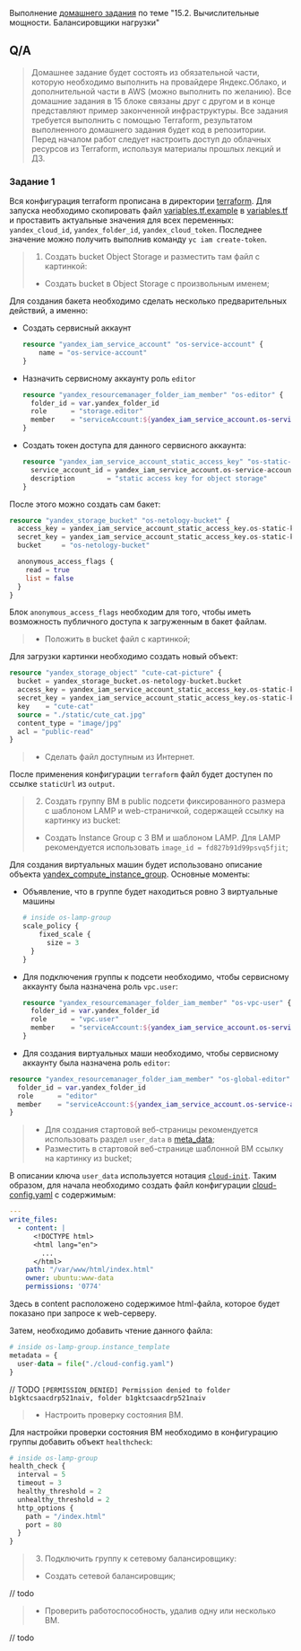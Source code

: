 Выполнение [домашнего задания](https://github.com/netology-code/clokub-homeworks/blob/clokub-5/15-2.md)
по теме "15.2. Вычислительные мощности. Балансировщики нагрузки"

## Q/A

> Домашнее задание будет состоять из обязательной части, которую необходимо выполнить на провайдере Яндекс.Облако,
> и дополнительной части в AWS (можно выполнить по желанию). Все домашние задания в 15 блоке связаны друг с другом
> и в конце представляют пример законченной инфраструктуры. Все задания требуется выполнить с помощью Terraform,
> результатом выполненного домашнего задания будет код в репозитории. Перед началом работ следует настроить доступ до облачных ресурсов из Terraform,
> используя материалы прошлых лекций и ДЗ.

### Задание 1

Вся конфигурация terraform прописана в директории [terraform](./terraform). Для запуска необходимо скопировать файл
[variables.tf.example](./terraform/variables.tf.example) в [variables.tf](./terraform/variables.tf) и проставить актуальные
значения для всех переменных: `yandex_cloud_id`, `yandex_folder_id`, `yandex_cloud_token`.
Последнее значение можно получить выполнив команду `yc iam create-token`.

> 1. Создать bucket Object Storage и разместить там файл с картинкой:
> - Создать bucket в Object Storage с произвольным именем;

Для создания бакета необходимо сделать несколько предварительных действий, а именно:
* Создать сервисный аккаунт

    ```terraform
    resource "yandex_iam_service_account" "os-service-account" {
        name = "os-service-account"
    }
    ```

* Назначить сервисному аккаунту роль `editor`

    ```terraform
    resource "yandex_resourcemanager_folder_iam_member" "os-editor" {
      folder_id = var.yandex_folder_id
      role      = "storage.editor"
      member    = "serviceAccount:${yandex_iam_service_account.os-service-account.id}"
    }
    ```

* Создать токен доступа для данного сервисного аккаунта:

    ```terraform
    resource "yandex_iam_service_account_static_access_key" "os-static-key" {
      service_account_id = yandex_iam_service_account.os-service-account.id
      description        = "static access key for object storage"
    }
    ```

После этого можно создать сам бакет:

```terraform
resource "yandex_storage_bucket" "os-netology-bucket" {
  access_key = yandex_iam_service_account_static_access_key.os-static-key.access_key
  secret_key = yandex_iam_service_account_static_access_key.os-static-key.secret_key
  bucket     = "os-netology-bucket"

  anonymous_access_flags {
    read = true
    list = false
  }
}
```

Блок `anonymous_access_flags` необходим для того, чтобы иметь возможность публичного доступа к загруженным в бакет файлам.

> - Положить в bucket файл с картинкой;

Для загрузки картинки необходимо создать новый объект:

```terraform
resource "yandex_storage_object" "cute-cat-picture" {
  bucket = yandex_storage_bucket.os-netology-bucket.bucket
  access_key = yandex_iam_service_account_static_access_key.os-static-key.access_key
  secret_key = yandex_iam_service_account_static_access_key.os-static-key.secret_key
  key    = "cute-cat"
  source = "./static/cute_cat.jpg"
  content_type = "image/jpg"
  acl = "public-read"
}
```

> - Сделать файл доступным из Интернет.

После применения конфигурации `terraform` файл будет доступен по ссылке `staticUrl` из `output`.

> 2. Создать группу ВМ в public подсети фиксированного размера с шаблоном LAMP и web-страничкой, содержащей ссылку на картинку из bucket:
> - Создать Instance Group с 3 ВМ и шаблоном LAMP. Для LAMP рекомендуется использовать `image_id = fd827b91d99psvq5fjit`;

Для создания виртуальных машин будет использовано описание объекта [yandex_compute_instance_group](./terraform/lamp.tf).
Основные моменты:

* Объявление, что в группе будет находиться ровно 3 виртуальные машины
    
    ```terraform
    # inside os-lamp-group
    scale_policy {
        fixed_scale {
          size = 3
      }
    }
    ```

* Для подключения группы к подсети необходимо, чтобы сервисному аккаунту была назначена роль `vpc.user`:

    ```terraform
    resource "yandex_resourcemanager_folder_iam_member" "os-vpc-user" {
      folder_id = var.yandex_folder_id
      role      = "vpc.user"
      member    = "serviceAccount:${yandex_iam_service_account.os-service-account.id}"
    }
    ```

* Для создания виртуальных маши необходимо, чтобы сервисному аккаунту была назначена роль `editor`:

```terraform
resource "yandex_resourcemanager_folder_iam_member" "os-global-editor" {
  folder_id = var.yandex_folder_id
  role      = "editor"
  member    = "serviceAccount:${yandex_iam_service_account.os-service-account.id}"
}
```

> - Для создания стартовой веб-страницы рекомендуется использовать раздел `user_data` в [meta_data](https://cloud.yandex.ru/docs/compute/concepts/vm-metadata);
> - Разместить в стартовой веб-странице шаблонной ВМ ссылку на картинку из bucket;

В описании ключа `user_data` используется нотация [`cloud-init`](https://cloudinit.readthedocs.io/en/latest/reference/examples.html).
Таким образом, для начала необходимо создать файл конфигурации [cloud-config.yaml](./terraform/cloud-config.yaml) с содержимым:

```yaml
---
write_files:
  - content: |
      <!DOCTYPE html>
      <html lang="en">
        ...
      </html>
    path: "/var/www/html/index.html"
    owner: ubuntu:www-data
    permissions: '0774'
```

Здесь в content расположено содержимое html-файла, которое будет показано при запросе к web-серверу.

Затем, необходимо добавить чтение данного файла:

```terraform
# inside os-lamp-group.instance_template
metadata = {
  user-data = file("./cloud-config.yaml")
}
```

// TODO `[PERMISSION_DENIED] Permission denied to folder b1gktcsaacdrp521naiv, folder b1gktcsaacdrp521naiv`

> - Настроить проверку состояния ВМ.

Для настройки проверки состояния ВМ необходимо в конфигурацию группы добавить объект `healthcheck`:

```terraform
# inside os-lamp-group
health_check {
  interval = 5
  timeout = 3
  healthy_threshold = 2
  unhealthy_threshold = 2
  http_options {
    path = "/index.html"
    port = 80
  }
}
```

> 3. Подключить группу к сетевому балансировщику:
> - Создать сетевой балансировщик;

// todo

> - Проверить работоспособность, удалив одну или несколько ВМ.

// todo
